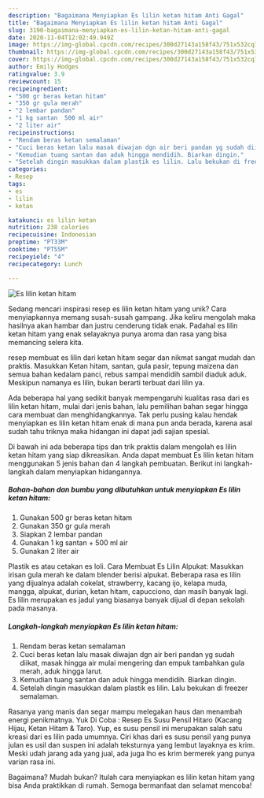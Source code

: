 ```yaml
---
description: "Bagaimana Menyiapkan Es lilin ketan hitam Anti Gagal"
title: "Bagaimana Menyiapkan Es lilin ketan hitam Anti Gagal"
slug: 3190-bagaimana-menyiapkan-es-lilin-ketan-hitam-anti-gagal
date: 2020-11-04T12:02:49.949Z
image: https://img-global.cpcdn.com/recipes/300d27143a158f43/751x532cq70/es-lilin-ketan-hitam-foto-resep-utama.jpg
thumbnail: https://img-global.cpcdn.com/recipes/300d27143a158f43/751x532cq70/es-lilin-ketan-hitam-foto-resep-utama.jpg
cover: https://img-global.cpcdn.com/recipes/300d27143a158f43/751x532cq70/es-lilin-ketan-hitam-foto-resep-utama.jpg
author: Emily Hodges
ratingvalue: 3.9
reviewcount: 15
recipeingredient:
- "500 gr beras ketan hitam"
- "350 gr gula merah"
- "2 lembar pandan"
- "1 kg santan  500 ml air"
- "2 liter air"
recipeinstructions:
- "Rendam beras ketan semalaman"
- "Cuci beras ketan lalu masak diwajan dgn air beri pandan yg sudah diikat, masak hingga air mulai mengering dan empuk tambahkan gula merah, aduk hingga larut."
- "Kemudian tuang santan dan aduk hingga mendidih. Biarkan dingin."
- "Setelah dingin masukkan dalam plastik es lilin. Lalu bekukan di freezer semalaman."
categories:
- Resep
tags:
- es
- lilin
- ketan

katakunci: es lilin ketan 
nutrition: 238 calories
recipecuisine: Indonesian
preptime: "PT33M"
cooktime: "PT55M"
recipeyield: "4"
recipecategory: Lunch

---
```



![Es lilin ketan hitam](https://img-global.cpcdn.com/recipes/300d27143a158f43/751x532cq70/es-lilin-ketan-hitam-foto-resep-utama.jpg)

Sedang mencari inspirasi resep es lilin ketan hitam yang unik? Cara menyiapkannya memang susah-susah gampang. Jika keliru mengolah maka hasilnya akan hambar dan justru cenderung tidak enak. Padahal es lilin ketan hitam yang enak selayaknya punya aroma dan rasa yang bisa memancing selera kita.

resep membuat es lilin dari ketan hitam segar dan nikmat sangat mudah dan praktis. Masukkan Ketan hitam, santan, gula pasir, tepung maizena dan semua bahan kedalam panci, rebus sampai mendidih sambil diaduk aduk. Meskipun namanya es lilin, bukan berarti terbuat dari lilin ya.

Ada beberapa hal yang sedikit banyak mempengaruhi kualitas rasa dari es lilin ketan hitam, mulai dari jenis bahan, lalu pemilihan bahan segar hingga cara membuat dan menghidangkannya. Tak perlu pusing kalau hendak menyiapkan es lilin ketan hitam enak di mana pun anda berada, karena asal sudah tahu triknya maka hidangan ini dapat jadi sajian spesial.


Di bawah ini ada beberapa tips dan trik praktis dalam mengolah es lilin ketan hitam yang siap dikreasikan. Anda dapat membuat Es lilin ketan hitam menggunakan 5 jenis bahan dan 4 langkah pembuatan. Berikut ini langkah-langkah dalam menyiapkan hidangannya.

<!--inarticleads1-->

##### Bahan-bahan dan bumbu yang dibutuhkan untuk menyiapkan Es lilin ketan hitam:

1. Gunakan 500 gr beras ketan hitam
1. Gunakan 350 gr gula merah
1. Siapkan 2 lembar pandan
1. Gunakan 1 kg santan + 500 ml air
1. Gunakan 2 liter air


Plastik es atau cetakan es loli. Cara Membuat Es Lilin Alpukat: Masukkan irisan gula merah ke dalam blender berisi alpukat. Beberapa rasa es lilin yang dijualnya adalah cokelat, strawberry, kacang ijo, kelapa muda, mangga, alpukat, durian, ketan hitam, capucciono, dan masih banyak lagi. Es lilin merupakan es jadul yang biasanya banyak dijual di depan sekolah pada masanya. 

<!--inarticleads2-->

##### Langkah-langkah menyiapkan Es lilin ketan hitam:

1. Rendam beras ketan semalaman
1. Cuci beras ketan lalu masak diwajan dgn air beri pandan yg sudah diikat, masak hingga air mulai mengering dan empuk tambahkan gula merah, aduk hingga larut.
1. Kemudian tuang santan dan aduk hingga mendidih. Biarkan dingin.
1. Setelah dingin masukkan dalam plastik es lilin. Lalu bekukan di freezer semalaman.


Rasanya yang manis dan segar mampu melegakan haus dan menambah energi penikmatnya. Yuk Di Coba : Resep Es Susu Pensil Hitaro (Kacang Hijau, Ketan Hitam &amp; Taro). Yup, es susu pensil ini merupakan salah satu kreasi dari es lilin pada umumnya. Ciri khas dari es susu pensil yang punya julan es usil dan suspen ini adalah teksturnya yang lembut layaknya es krim. Meski udah jarang ada yang jual, ada juga lho es krim bermerek yang punya varian rasa ini. 

Bagaimana? Mudah bukan? Itulah cara menyiapkan es lilin ketan hitam yang bisa Anda praktikkan di rumah. Semoga bermanfaat dan selamat mencoba!
